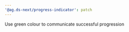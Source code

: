 ```yaml
---
'@ag.ds-next/progress-indicator': patch
---
```


Use green colour to communicate successful progression
